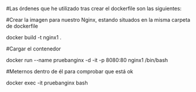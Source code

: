 #Las órdenes que he utilizado tras crear el dockerfile son las siguientes:

#Crear la imagen para nuestro Nginx, estando situados en la misma carpeta de dockerfile

docker build -t nginx1 .


#Cargar el contenedor

docker run --name pruebanginx -d -it -p 8080:80 nginx1 /bin/bash

#Meternos dentro de él para comprobar que está ok

docker exec -it pruebanginx bash
